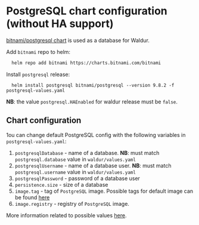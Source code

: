# PostgreSQL chart configuration (without HA support)

[bitnami/postgresql chart](https://github.com/bitnami/charts/tree/master/bitnami/postgresql)
is used as a database for Waldur.

Add `bitnami` repo to helm:

```bash
  helm repo add bitnami https://charts.bitnami.com/bitnami
```

Install `postgresql` release:

```bsah
  helm install postgresql bitnami/postgresql --version 9.8.2 -f postgresql-values.yaml
```

**NB**: the value `postgresql.HAEnabled` for waldur release must be `false`.

## Chart configuration

1ou can change default PostgreSQL config with the following variables in `postgresql-values.yaml`:

1. `postgresqlDatabase` - name of a database.
    **NB**: must match `postgresql.database` value in `waldur/values.yaml`
1. `postgresqlUsername` - name of a database user.
    **NB**: must match `postgresql.username` value in `waldur/values.yaml`
1. `postgresqlPassword` - password of a database user
1. `persistence.size` - size of a database
1. `image.tag` - tag of `PostgreSQL` image.
    Possible tags for default image can be found [here](https://hub.docker.com/r/bitnami/postgresql/tags)
1. `image.registry` - registry of `PostgreSQL` image.

More information related to possible values [here](https://github.com/bitnami/charts/tree/master/bitnami/postgresql#parameters).
